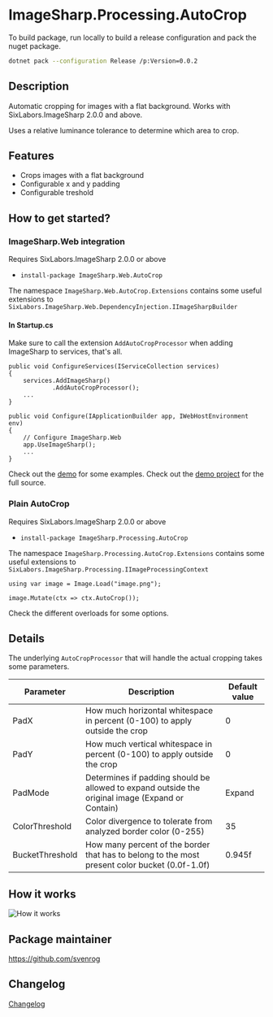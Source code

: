 # ImageSharp.Processing.AutoCrop

To build package, run locally to build a release configuration and pack the nuget package.

```bash
dotnet pack --configuration Release /p:Version=0.0.2
```

## Description

Automatic cropping for images with a flat background.
Works with SixLabors.ImageSharp 2.0.0 and above.

Uses a relative luminance tolerance to determine which area to crop.

## Features

- Crops images with a flat background
- Configurable x and y padding
- Configurable treshold

## How to get started?

### ImageSharp.Web integration

Requires SixLabors.ImageSharp 2.0.0 or above

- `install-package ImageSharp.Web.AutoCrop`

The namespace `ImageSharp.Web.AutoCrop.Extensions` contains some useful extensions to `SixLabors.ImageSharp.Web.DependencyInjection.IImageSharpBuilder`

#### In Startup.cs

Make sure to call the extension `AddAutoCropProcessor` when adding ImageSharp to services, that's all.

```
public void ConfigureServices(IServiceCollection services)
{
    services.AddImageSharp()
            .AddAutoCropProcessor();
    ...
}

public void Configure(IApplicationBuilder app, IWebHostEnvironment env)
{
    // Configure ImageSharp.Web
    app.UseImageSharp();
    ...
}
```

Check out the [demo](docs/demo.md) for some examples.
Check out the [demo project](src/ImageSharp.Web.AutoCrop.Demo) for the full source.

### Plain AutoCrop

Requires SixLabors.ImageSharp 2.0.0 or above

- `install-package ImageSharp.Processing.AutoCrop`

The namespace `ImageSharp.Processing.AutoCrop.Extensions` contains some useful extensions to `SixLabors.ImageSharp.Processing.IImageProcessingContext`

```
using var image = Image.Load("image.png");

image.Mutate(ctx => ctx.AutoCrop());
```

Check the different overloads for some options.

## Details

The underlying `AutoCropProcessor` that will handle the actual cropping takes some parameters.

| Parameter       | Description                                                                                      | Default value |
| --------------- | ------------------------------------------------------------------------------------------------ | ------------- |
| PadX            | How much horizontal whitespace in percent (0-100) to apply outside the crop                      | 0             |
| PadY            | How much vertical whitespace in percent (0-100) to apply outside the crop                        | 0             |
| PadMode         | Determines if padding should be allowed to expand outside the original image (Expand or Contain) | Expand        |
| ColorThreshold  | Color divergence to tolerate from analyzed border color (0-255)                                  | 35            |
| BucketThreshold | How many percent of the border that has to belong to the most present color bucket (0.0f-1.0f)   | 0.945f        |

## How it works

![How it works](docs/how-it-works.png)

## Package maintainer

https://github.com/svenrog

## Changelog

[Changelog](CHANGELOG.md)
